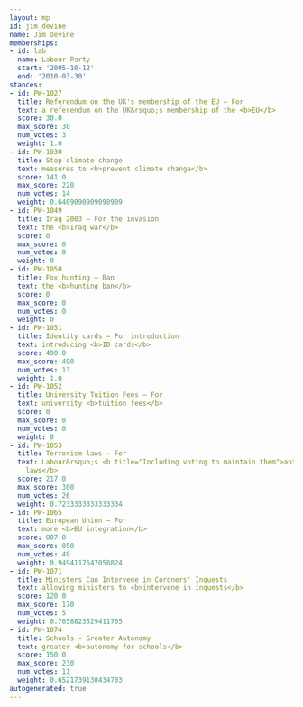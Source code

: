 ```yaml
---
layout: mp
id: jim_devine
name: Jim Devine
memberships:
- id: lab
  name: Labour Party
  start: '2005-10-12'
  end: '2010-03-30'
stances:
- id: PW-1027
  title: Referendum on the UK's membership of the EU — For
  text: a referendum on the UK&rsquo;s membership of the <b>EU</b>
  score: 30.0
  max_score: 30
  num_votes: 3
  weight: 1.0
- id: PW-1030
  title: Stop climate change
  text: measures to <b>prevent climate change</b>
  score: 141.0
  max_score: 220
  num_votes: 14
  weight: 0.6409090909090909
- id: PW-1049
  title: Iraq 2003 — For the invasion
  text: the <b>Iraq war</b>
  score: 0
  max_score: 0
  num_votes: 0
  weight: 0
- id: PW-1050
  title: Fox hunting — Ban
  text: the <b>hunting ban</b>
  score: 0
  max_score: 0
  num_votes: 0
  weight: 0
- id: PW-1051
  title: Identity cards — For introduction
  text: introducing <b>ID cards</b>
  score: 490.0
  max_score: 490
  num_votes: 13
  weight: 1.0
- id: PW-1052
  title: University Tuition Fees — For
  text: university <b>tuition fees</b>
  score: 0
  max_score: 0
  num_votes: 0
  weight: 0
- id: PW-1053
  title: Terrorism laws — For
  text: Labour&rsquo;s <b title="Including voting to maintain them">anti-terrorism
    laws</b>
  score: 217.0
  max_score: 300
  num_votes: 26
  weight: 0.7233333333333334
- id: PW-1065
  title: European Union — For
  text: more <b>EU integration</b>
  score: 807.0
  max_score: 850
  num_votes: 49
  weight: 0.9494117647058824
- id: PW-1071
  title: Ministers Can Intervene in Coroners' Inquests
  text: allowing ministers to <b>intervene in inquests</b>
  score: 120.0
  max_score: 170
  num_votes: 5
  weight: 0.7058823529411765
- id: PW-1074
  title: Schools — Greater Autonomy
  text: greater <b>autonomy for schools</b>
  score: 150.0
  max_score: 230
  num_votes: 11
  weight: 0.6521739130434783
autogenerated: true
---
```

